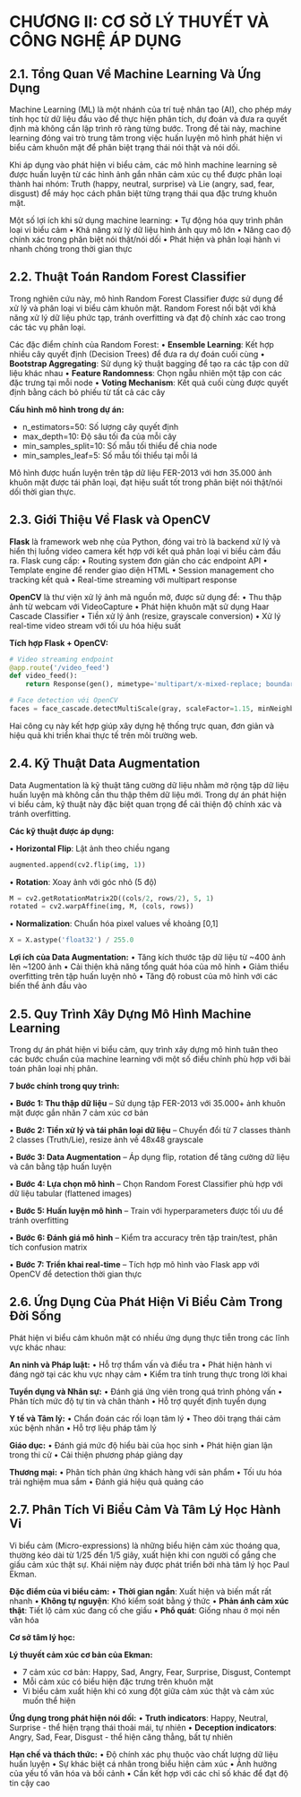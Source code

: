 # CHƯƠNG II: CƠ SỞ LÝ THUYẾT VÀ CÔNG NGHỆ ÁP DỤNG

## 2.1. Tổng Quan Về Machine Learning Và Ứng Dụng

Machine Learning (ML) là một nhánh của trí tuệ nhân tạo (AI), cho phép máy tính học từ dữ liệu đầu vào để thực hiện phân tích, dự đoán và đưa ra quyết định mà không cần lập trình rõ ràng từng bước. Trong đề tài này, machine learning đóng vai trò trung tâm trong việc huấn luyện mô hình phát hiện vi biểu cảm khuôn mặt để phân biệt trạng thái nói thật và nói dối.

Khi áp dụng vào phát hiện vi biểu cảm, các mô hình machine learning sẽ được huấn luyện từ các hình ảnh gắn nhãn cảm xúc cụ thể được phân loại thành hai nhóm: Truth (happy, neutral, surprise) và Lie (angry, sad, fear, disgust) để máy học cách phân biệt từng trạng thái qua đặc trưng khuôn mặt.

Một số lợi ích khi sử dụng machine learning:
• Tự động hóa quy trình phân loại vi biểu cảm
• Khả năng xử lý dữ liệu hình ảnh quy mô lớn
• Nâng cao độ chính xác trong phân biệt nói thật/nói dối
• Phát hiện và phân loại hành vi nhanh chóng trong thời gian thực

## 2.2. Thuật Toán Random Forest Classifier

Trong nghiên cứu này, mô hình Random Forest Classifier được sử dụng để xử lý và phân loại vi biểu cảm khuôn mặt. Random Forest nổi bật với khả năng xử lý dữ liệu phức tạp, tránh overfitting và đạt độ chính xác cao trong các tác vụ phân loại.

Các đặc điểm chính của Random Forest:
• **Ensemble Learning**: Kết hợp nhiều cây quyết định (Decision Trees) để đưa ra dự đoán cuối cùng
• **Bootstrap Aggregating**: Sử dụng kỹ thuật bagging để tạo ra các tập con dữ liệu khác nhau
• **Feature Randomness**: Chọn ngẫu nhiên một tập con các đặc trưng tại mỗi node
• **Voting Mechanism**: Kết quả cuối cùng được quyết định bằng cách bỏ phiếu từ tất cả các cây

**Cấu hình mô hình trong dự án:**
- n_estimators=50: Số lượng cây quyết định
- max_depth=10: Độ sâu tối đa của mỗi cây
- min_samples_split=10: Số mẫu tối thiểu để chia node
- min_samples_leaf=5: Số mẫu tối thiểu tại mỗi lá

Mô hình được huấn luyện trên tập dữ liệu FER-2013 với hơn 35.000 ảnh khuôn mặt được tái phân loại, đạt hiệu suất tốt trong phân biệt nói thật/nói dối thời gian thực.

## 2.3. Giới Thiệu Về Flask và OpenCV

**Flask** là framework web nhẹ của Python, đóng vai trò là backend xử lý và hiển thị luồng video camera kết hợp với kết quả phân loại vi biểu cảm đầu ra. Flask cung cấp:
• Routing system đơn giản cho các endpoint API
• Template engine để render giao diện HTML
• Session management cho tracking kết quả
• Real-time streaming với multipart response

**OpenCV** là thư viện xử lý ảnh mã nguồn mở, được sử dụng để:
• Thu thập ảnh từ webcam với VideoCapture
• Phát hiện khuôn mặt sử dụng Haar Cascade Classifier
• Tiền xử lý ảnh (resize, grayscale conversion)
• Xử lý real-time video stream với tối ưu hóa hiệu suất

**Tích hợp Flask + OpenCV:**
```python
# Video streaming endpoint
@app.route('/video_feed')
def video_feed():
    return Response(gen(), mimetype='multipart/x-mixed-replace; boundary=frame')

# Face detection với OpenCV
faces = face_cascade.detectMultiScale(gray, scaleFactor=1.15, minNeighbors=3)
```

Hai công cụ này kết hợp giúp xây dựng hệ thống trực quan, đơn giản và hiệu quả khi triển khai thực tế trên môi trường web.

## 2.4. Kỹ Thuật Data Augmentation

Data Augmentation là kỹ thuật tăng cường dữ liệu nhằm mở rộng tập dữ liệu huấn luyện mà không cần thu thập thêm dữ liệu mới. Trong dự án phát hiện vi biểu cảm, kỹ thuật này đặc biệt quan trọng để cải thiện độ chính xác và tránh overfitting.

**Các kỹ thuật được áp dụng:**

• **Horizontal Flip**: Lật ảnh theo chiều ngang
```python
augmented.append(cv2.flip(img, 1))
```

• **Rotation**: Xoay ảnh với góc nhỏ (5 độ)
```python
M = cv2.getRotationMatrix2D((cols/2, rows/2), 5, 1)
rotated = cv2.warpAffine(img, M, (cols, rows))
```

• **Normalization**: Chuẩn hóa pixel values về khoảng [0,1]
```python
X = X.astype('float32') / 255.0
```

**Lợi ích của Data Augmentation:**
• Tăng kích thước tập dữ liệu từ ~400 ảnh lên ~1200 ảnh
• Cải thiện khả năng tổng quát hóa của mô hình
• Giảm thiểu overfitting trên tập huấn luyện nhỏ
• Tăng độ robust của mô hình với các biến thể ảnh đầu vào

## 2.5. Quy Trình Xây Dựng Mô Hình Machine Learning

Trong dự án phát hiện vi biểu cảm, quy trình xây dựng mô hình tuân theo các bước chuẩn của machine learning với một số điều chỉnh phù hợp với bài toán phân loại nhị phân.

**7 bước chính trong quy trình:**

• **Bước 1: Thu thập dữ liệu** – Sử dụng tập FER-2013 với 35.000+ ảnh khuôn mặt được gắn nhãn 7 cảm xúc cơ bản

• **Bước 2: Tiền xử lý và tái phân loại dữ liệu** – Chuyển đổi từ 7 classes thành 2 classes (Truth/Lie), resize ảnh về 48x48 grayscale

• **Bước 3: Data Augmentation** – Áp dụng flip, rotation để tăng cường dữ liệu và cân bằng tập huấn luyện

• **Bước 4: Lựa chọn mô hình** – Chọn Random Forest Classifier phù hợp với dữ liệu tabular (flattened images)

• **Bước 5: Huấn luyện mô hình** – Train với hyperparameters được tối ưu để tránh overfitting

• **Bước 6: Đánh giá mô hình** – Kiểm tra accuracy trên tập train/test, phân tích confusion matrix

• **Bước 7: Triển khai real-time** – Tích hợp mô hình vào Flask app với OpenCV để detection thời gian thực

## 2.6. Ứng Dụng Của Phát Hiện Vi Biểu Cảm Trong Đời Sống

Phát hiện vi biểu cảm khuôn mặt có nhiều ứng dụng thực tiễn trong các lĩnh vực khác nhau:

**An ninh và Pháp luật:**
• Hỗ trợ thẩm vấn và điều tra
• Phát hiện hành vi đáng ngờ tại các khu vực nhạy cảm
• Kiểm tra tính trung thực trong lời khai

**Tuyển dụng và Nhân sự:**
• Đánh giá ứng viên trong quá trình phỏng vấn
• Phân tích mức độ tự tin và chân thành
• Hỗ trợ quyết định tuyển dụng

**Y tế và Tâm lý:**
• Chẩn đoán các rối loạn tâm lý
• Theo dõi trạng thái cảm xúc bệnh nhân
• Hỗ trợ liệu pháp tâm lý

**Giáo dục:**
• Đánh giá mức độ hiểu bài của học sinh
• Phát hiện gian lận trong thi cử
• Cải thiện phương pháp giảng dạy

**Thương mại:**
• Phân tích phản ứng khách hàng với sản phẩm
• Tối ưu hóa trải nghiệm mua sắm
• Đánh giá hiệu quả quảng cáo

## 2.7. Phân Tích Vi Biểu Cảm Và Tâm Lý Học Hành Vi

Vi biểu cảm (Micro-expressions) là những biểu hiện cảm xúc thoáng qua, thường kéo dài từ 1/25 đến 1/5 giây, xuất hiện khi con người cố gắng che giấu cảm xúc thật sự. Khái niệm này được phát triển bởi nhà tâm lý học Paul Ekman.

**Đặc điểm của vi biểu cảm:**
• **Thời gian ngắn**: Xuất hiện và biến mất rất nhanh
• **Không tự nguyện**: Khó kiểm soát bằng ý thức
• **Phản ánh cảm xúc thật**: Tiết lộ cảm xúc đang cố che giấu
• **Phổ quát**: Giống nhau ở mọi nền văn hóa

**Cơ sở tâm lý học:**

**Lý thuyết cảm xúc cơ bản của Ekman:**
- 7 cảm xúc cơ bản: Happy, Sad, Angry, Fear, Surprise, Disgust, Contempt
- Mỗi cảm xúc có biểu hiện đặc trưng trên khuôn mặt
- Vi biểu cảm xuất hiện khi có xung đột giữa cảm xúc thật và cảm xúc muốn thể hiện

**Ứng dụng trong phát hiện nói dối:**
• **Truth indicators**: Happy, Neutral, Surprise - thể hiện trạng thái thoải mái, tự nhiên
• **Deception indicators**: Angry, Sad, Fear, Disgust - thể hiện căng thẳng, bất tự nhiên

**Hạn chế và thách thức:**
• Độ chính xác phụ thuộc vào chất lượng dữ liệu huấn luyện
• Sự khác biệt cá nhân trong biểu hiện cảm xúc
• Ảnh hưởng của yếu tố văn hóa và bối cảnh
• Cần kết hợp với các chỉ số khác để đạt độ tin cậy cao